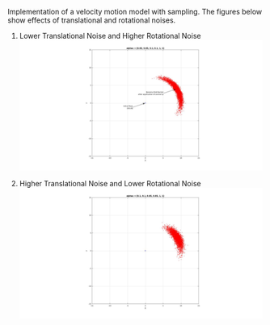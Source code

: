Implementation of a velocity motion model with sampling. The figures below show effects of translational and rotational noises.

1. Lower Translational Noise and Higher Rotational Noise
![Alt text](figures/plot1.jpg?raw=true "Lower Translational Noise and Higher Rotational Noise")

2. Higher Translational Noise and Lower Rotational Noise
![Alt text](figures/plot2.jpg?raw=true "Higher Translational Noise and Lower Rotational Noise")
